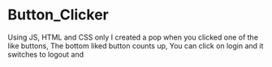 # Button_Clicker
Using JS, HTML and CSS only I created a pop when you clicked one of the like buttons, The bottom liked button counts up, You can click on login and it switches to logout and 
